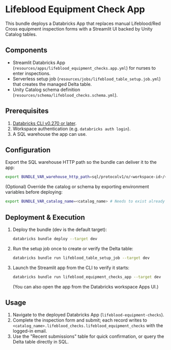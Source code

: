 # Lifeblood Equipment Check App

This bundle deploys a Databricks App that replaces manual Lifeblood/Red Cross equipment inspection forms with a Streamlit UI backed by Unity Catalog tables.

## Components
- Streamlit Databricks App (`resources/apps/lifeblood_equipment_checks.app.yml`) for nurses to enter inspections.
- Serverless setup job (`resources/jobs/lifeblood_table_setup.job.yml`) that creates the managed Delta table.
- Unity Catalog schema definition (`resources/schema/lifeblood_checks.schema.yml`).

## Prerequisites
1. [Databricks CLI v0.270 or later](https://docs.databricks.com/dev-tools/cli/index.html).
2. Workspace authentication (e.g. `databricks auth login`).
3. A SQL warehouse the app can use.

## Configuration
Export the SQL warehouse HTTP path so the bundle can deliver it to the app:

```bash
export BUNDLE_VAR_warehouse_http_path=sql/protocolv1/o/<workspace-id>/<warehouse-id>
```
(Optional) Override the catalog or schema by exporting environment variables before deploying:

```bash
export BUNDLE_VAR_catalog_name=<catalog_name> # Needs to exist already
```

## Deployment & Execution
1. Deploy the bundle (dev is the default target):
   ```bash
   databricks bundle deploy --target dev
   ```
2. Run the setup job once to create or verify the Delta table:
   ```bash
   databricks bundle run lifeblood_table_setup_job --target dev
   ```
3. Launch the Streamlit app from the CLI to verify it starts:
   ```bash
   databricks bundle run lifeblood_equipment_checks_app --target dev
   ```
   (You can also open the app from the Databricks workspace Apps UI.)

## Usage
1. Navigate to the deployed Databricks App (`lifeblood-equipment-checks`).
2. Complete the inspection form and submit; each record writes to `<catalog_name>.lifeblood_checks.lifeblood_equipment_checks` with the logged-in email.
3. Use the "Recent submissions" table for quick confirmation, or query the Delta table directly in SQL.
